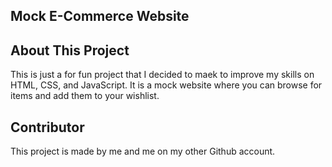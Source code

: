 ## Mock E-Commerce Website

## About This Project
This is just a for fun project that I decided to maek to improve my skills on HTML, CSS, and JavaScript. It is a mock website where you can browse for items and add them to your wishlist.

## Contributor
This project is made by me and me on my other Github account.

